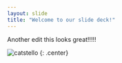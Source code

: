 ```yaml
---
layout: slide
title: "Welcome to our slide deck!"
---
```


Another edit this looks great!!!!!

![catstello](https://octodex.github.com/images/catstello.png)
{: .center}
